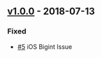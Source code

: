 ## [v1.0.0](https://github.com/synapsestudios/react-native-zendesk-support/releases/tag/v0.1.0) - 2018-07-13
### Fixed
- [#5](https://github.com/synapsestudios/react-native-zendesk-support/issues/5) iOS Bigint Issue
